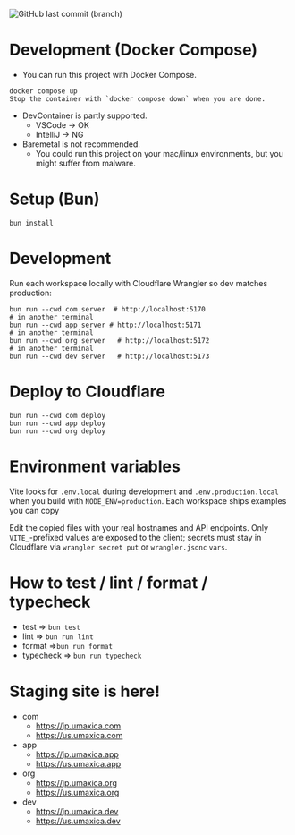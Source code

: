 ![GitHub last commit (branch)](https://img.shields.io/github/last-commit/seahal/umaxica-app-edge/main)

# Development (Docker Compose)
- You can run this project with Docker Compose.
```
docker compose up
Stop the container with `docker compose down` when you are done.
```
- DevContainer is partly supported.
  - VSCode -> OK
  - IntelliJ -> NG
- Baremetal is not recommended.
  - You could run this project on your mac/linux environments, but you might suffer from malware. 

# Setup (Bun)
```
bun install
```

# Development
Run each workspace locally with Cloudflare Wrangler so dev matches production:
```
bun run --cwd com server  # http://localhost:5170
# in another terminal
bun run --cwd app server # http://localhost:5171
# in another terminal
bun run --cwd org server   # http://localhost:5172
# in another terminal
bun run --cwd dev server   # http://localhost:5173
```

# Deploy to Cloudflare
```
bun run --cwd com deploy
bun run --cwd app deploy
bun run --cwd org deploy
```

# Environment variables

Vite looks for `.env.local` during development and `.env.production.local` when you build with `NODE_ENV=production`. Each workspace ships examples you can copy

Edit the copied files with your real hostnames and API endpoints. Only `VITE_`-prefixed values are exposed to the client; secrets must stay in Cloudflare via `wrangler secret put` or `wrangler.jsonc` `vars`.

# How to test / lint / format / typecheck
- test => `bun test`
- lint => `bun run lint`
- format =>`bun run format`
- typecheck => `bun run typecheck`

# Staging site is here!
  * com
    * https://jp.umaxica.com
    * https://us.umaxica.com
  * app
    * https://jp.umaxica.app
    * https://us.umaxica.app
  * org
    * https://jp.umaxica.org
    * https://us.umaxica.org
  * dev
    * https://jp.umaxica.dev
    * https://us.umaxica.dev